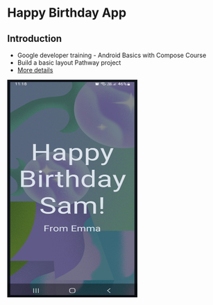 
# Happy Birthday App

## Introduction
- Google developer training - Android Basics with Compose Course
- Build a basic layout Pathway project
- [More details](https://github.com/google-developer-training/basic-android-kotlin-compose-birthday-card-app)



<p align="left">  <img src="https://github.com/Sajeewamalith/Happy_Birthday/blob/master/Screenshot_20241219-111823_Happy%20Birthday.jpg"  width="300" height="500"/> </p>
